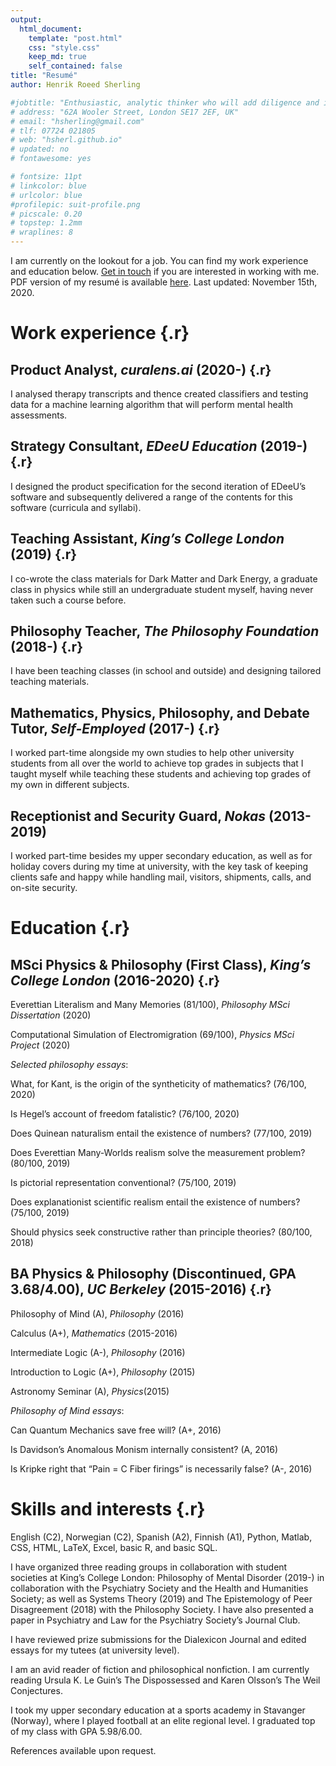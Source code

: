 ```yaml
---
output: 
  html_document:
    template: "post.html"
    css: "style.css"
    keep_md: true
    self_contained: false
title: "Resumé"
author: Henrik Roeed Sherling

#jobtitle: "Enthusiastic, analytic thinker who will add diligence and initiative to your editorial team"
# address: "62A Wooler Street, London SE17 2EF, UK"
# email: "hsherling@gmail.com"
# tlf: 07724 021805
# web: "hsherl.github.io"
# updated: no
# fontawesome: yes

# fontsize: 11pt
# linkcolor: blue
# urlcolor: blue
#profilepic: suit-profile.png
# picscale: 0.20
# topstep: 1.2mm
# wraplines: 8
---
```



I am currently on the lookout for a job. You can find my work experience and education below. [Get in touch](/contact.html) if you are interested in working with me. PDF version of my resumé is available [here](pdfs/resume-online.pdf). Last updated: November 15th, 2020. 

# Work experience {.r}

## Product Analyst, *curalens.ai* (2020-) {.r}

I analysed therapy transcripts and thence created classifiers and testing data for a machine learning algorithm that will perform mental health assessments. 

## Strategy Consultant, *EDeeU Education* (2019-) {.r}

I designed the product specification for the second iteration of EDeeU’s software and subsequently delivered a range of the contents for this software (curricula and syllabi). 

## Teaching Assistant, *King’s College London* (2019) {.r}

I co-wrote the class materials for Dark Matter and Dark Energy, a graduate class in physics while still an undergraduate student myself, having never taken such a course before. 

## Philosophy Teacher, *The Philosophy Foundation* (2018-) {.r}

I have been teaching classes (in school and outside) and designing tailored teaching materials. 

## Mathematics, Physics, Philosophy, and Debate Tutor, *Self-Employed* (2017-) {.r}

I worked part-time alongside my own studies to help other university students from all over the world to achieve top grades in subjects that I taught myself while teaching these students and achieving top grades of my own in different subjects. 

## Receptionist and Security Guard, *Nokas* (2013-2019)

I worked part-time besides my upper secondary education, as well as for holiday covers during my time at university, with the key task of keeping clients safe and happy while handling mail, visitors, shipments, calls, and on-site security. 

# Education {.r}

## MSci Physics & Philosophy (First Class), *King’s College London* (2016-2020) {.r}

Everettian Literalism and Many Memories (81/100), *Philosophy MSci Dissertation* (2020)

Computational Simulation of Electromigration (69/100), *Physics MSci Project* (2020)

*Selected philosophy essays*:

What, for Kant, is the origin of the syntheticity of mathematics? (76/100, 2020)

Is Hegel’s account of freedom fatalistic? (76/100, 2020)

Does Quinean naturalism entail the existence of numbers? (77/100, 2019)

Does Everettian Many-Worlds realism solve the measurement problem? (80/100, 2019)

Is pictorial representation conventional? (75/100, 2019)

Does explanationist scientific realism entail the existence of numbers? (75/100, 2019)

Should physics seek constructive rather than principle theories? (80/100, 2018)

## BA Physics & Philosophy (Discontinued, GPA 3.68/4.00), *UC Berkeley* (2015-2016) {.r}

Philosophy of Mind (A), *Philosophy* (2016)

Calculus (A+), *Mathematics* (2015-2016)

Intermediate Logic (A-), *Philosophy* (2016)

Introduction to Logic (A+), *Philosophy* (2015)

Astronomy Seminar (A), *Physics*(2015)

*Philosophy of Mind essays*: 

Can Quantum Mechanics save free will? (A+, 2016)

Is Davidson’s Anomalous Monism internally consistent? (A, 2016)

Is Kripke right that “Pain = C Fiber firings” is necessarily false? (A-, 2016)

# Skills and interests {.r}

English (C2), Norwegian (C2), Spanish (A2), Finnish (A1), Python, Matlab, CSS, HTML, LaTeX, Excel, basic R, and basic SQL. 

I have organized three reading groups in collaboration with student societies at King’s College London: Philosophy of Mental Disorder (2019-) in collaboration with the Psychiatry Society and the Health and Humanities Society; as well as Systems Theory (2019) and The Epistemology of Peer Disagreement (2018) with the Philosophy Society. I have also presented a paper in Psychiatry and Law for the Psychiatry Society’s Journal Club. 

I have reviewed prize submissions for the Dialexicon Journal and edited essays for my tutees (at university level). 

I am an avid reader of fiction and philosophical nonfiction. I am currently reading Ursula K. Le Guin’s The Dispossessed and Karen Olsson’s The Weil Conjectures. 

I took my upper secondary education at a sports academy in Stavanger (Norway), where I played football at an elite regional level. I graduated top of my class with GPA 5.98/6.00. 

References available upon request. 
